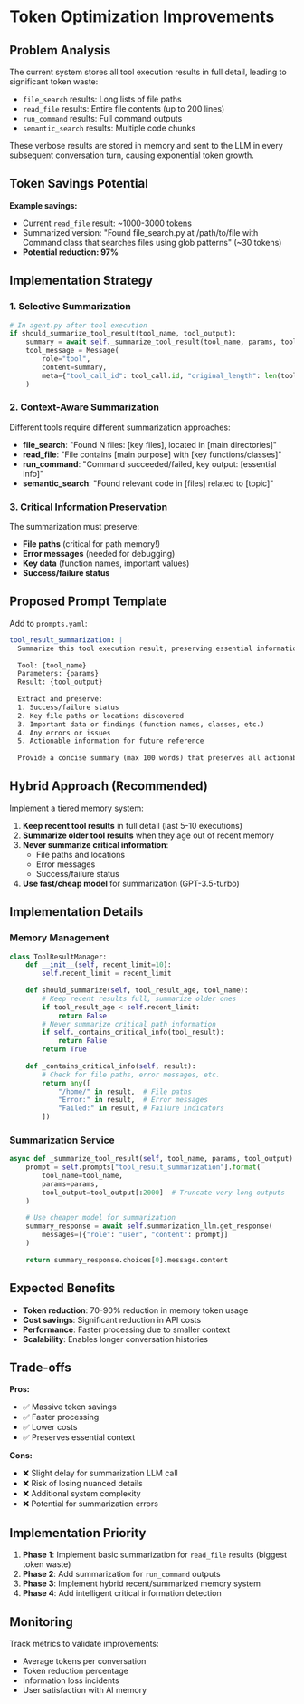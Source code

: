 # Token Optimization Improvements

## Problem Analysis

The current system stores all tool execution results in full detail, leading to significant token waste:

- `file_search` results: Long lists of file paths
- `read_file` results: Entire file contents (up to 200 lines)
- `run_command` results: Full command outputs  
- `semantic_search` results: Multiple code chunks

These verbose results are stored in memory and sent to the LLM in every subsequent conversation turn, causing exponential token growth.

## Token Savings Potential

**Example savings:**
- Current `read_file` result: ~1000-3000 tokens
- Summarized version: "Found file_search.py at /path/to/file with Command class that searches files using glob patterns" (~30 tokens)
- **Potential reduction: 97%**

## Implementation Strategy

### 1. Selective Summarization

```python
# In agent.py after tool execution
if should_summarize_tool_result(tool_name, tool_output):
    summary = await self._summarize_tool_result(tool_name, params, tool_output)
    tool_message = Message(
        role="tool", 
        content=summary,
        meta={"tool_call_id": tool_call.id, "original_length": len(tool_output)}
    )
```

### 2. Context-Aware Summarization

Different tools require different summarization approaches:

- **file_search**: "Found N files: [key files], located in [main directories]"
- **read_file**: "File contains [main purpose] with [key functions/classes]"
- **run_command**: "Command succeeded/failed, key output: [essential info]"
- **semantic_search**: "Found relevant code in [files] related to [topic]"

### 3. Critical Information Preservation

The summarization must preserve:
- **File paths** (critical for path memory!)
- **Error messages** (needed for debugging)
- **Key data** (function names, important values)
- **Success/failure status**

## Proposed Prompt Template

Add to `prompts.yaml`:

```yaml
tool_result_summarization: |
  Summarize this tool execution result, preserving essential information:
  
  Tool: {tool_name}
  Parameters: {params}
  Result: {tool_output}
  
  Extract and preserve:
  1. Success/failure status
  2. Key file paths or locations discovered
  3. Important data or findings (function names, classes, etc.)
  4. Any errors or issues
  5. Actionable information for future reference
  
  Provide a concise summary (max 100 words) that preserves all actionable information:
```

## Hybrid Approach (Recommended)

Implement a tiered memory system:

1. **Keep recent tool results** in full detail (last 5-10 executions)
2. **Summarize older tool results** when they age out of recent memory
3. **Never summarize critical information**:
   - File paths and locations
   - Error messages
   - Success/failure status
4. **Use fast/cheap model** for summarization (GPT-3.5-turbo)

## Implementation Details

### Memory Management

```python
class ToolResultManager:
    def __init__(self, recent_limit=10):
        self.recent_limit = recent_limit
        
    def should_summarize(self, tool_result_age, tool_name):
        # Keep recent results full, summarize older ones
        if tool_result_age < self.recent_limit:
            return False
        # Never summarize critical path information
        if self._contains_critical_info(tool_result):
            return False
        return True
        
    def _contains_critical_info(self, result):
        # Check for file paths, error messages, etc.
        return any([
            "/home/" in result,  # File paths
            "Error:" in result,  # Error messages
            "Failed:" in result, # Failure indicators
        ])
```

### Summarization Service

```python
async def _summarize_tool_result(self, tool_name, params, tool_output):
    prompt = self.prompts["tool_result_summarization"].format(
        tool_name=tool_name,
        params=params,
        tool_output=tool_output[:2000]  # Truncate very long outputs
    )
    
    # Use cheaper model for summarization
    summary_response = await self.summarization_llm.get_response(
        messages=[{"role": "user", "content": prompt}]
    )
    
    return summary_response.choices[0].message.content
```

## Expected Benefits

- **Token reduction**: 70-90% reduction in memory token usage
- **Cost savings**: Significant reduction in API costs
- **Performance**: Faster processing due to smaller context
- **Scalability**: Enables longer conversation histories

## Trade-offs

**Pros:**
- ✅ Massive token savings
- ✅ Faster processing
- ✅ Lower costs
- ✅ Preserves essential context

**Cons:**
- ❌ Slight delay for summarization LLM call
- ❌ Risk of losing nuanced details
- ❌ Additional system complexity
- ❌ Potential for summarization errors

## Implementation Priority

1. **Phase 1**: Implement basic summarization for `read_file` results (biggest token waste)
2. **Phase 2**: Add summarization for `run_command` outputs
3. **Phase 3**: Implement hybrid recent/summarized memory system
4. **Phase 4**: Add intelligent critical information detection

## Monitoring

Track metrics to validate improvements:
- Average tokens per conversation
- Token reduction percentage
- Information loss incidents
- User satisfaction with AI memory
